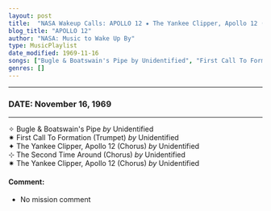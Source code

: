 ```yaml
---
layout: post
title:  "NASA Wakeup Calls: APOLLO 12 ✷ The Yankee Clipper, Apollo 12 (Chorus) by Unidentified ✧ November 16, 1969"
blog_title: "APOLLO 12"
author: "NASA: Music to Wake Up By"
type: MusicPlaylist
date_modified: 1969-11-16
songs: ["Bugle & Boatswain's Pipe by Unidentified", "First Call To Formation (Trumpet) by Unidentified", "The Yankee Clipper, Apollo 12 (Chorus) by Unidentified", "The Second Time Around (Chorus) by Unidentified", "The Yankee Clipper, Apollo 12 (Chorus) by Unidentified"]
genres: []
---
```


----
### DATE: November 16, 1969
----
✧ Bugle & Boatswain's Pipe *by* Unidentified    &nbsp;<br />
✷ First Call To Formation (Trumpet) *by* Unidentified    &nbsp;<br />
✦ The Yankee Clipper, Apollo 12 (Chorus) *by* Unidentified    &nbsp;<br />
⊹ The Second Time Around (Chorus) *by* Unidentified    &nbsp;<br />
✷ The Yankee Clipper, Apollo 12 (Chorus) *by* Unidentified  

#### Comment:
* No mission comment



<br/>
<center>
	<a target="_blank"
	   href="https://twitter.com/intent/tweet?hashtags=Space,NASA,Playlist,NASAWakeupCalls,SpaceProgram&text=🚀 {{ page.author}}, {{ page.title }}. {{ site.url }}{{ page.url }}&via=nasawakeupcalls"><i class="fab fa-twitter" title="Tweet this page" alt="Tweet this page" style="font-size: 1.3em;"></i></a>
	&nbsp; 	<i class="fas fa-user-astronaut" style="font-size: 1.5em;"></i> &nbsp;
    <a id="custom_amazon_link"
       type="amzn" search="#"
       category="popular music">
    <i class="fab fa-amazon" style="font-size: 1.3em;"></i></a>
</center>

<!-- Randomly resolve an individual entry from a song array -->
<script src="/assets/javascript/seedrandom.min.js"></script>
<script>
  var wake_me_up = ["Bugle & Boatswain's Pipe by Unidentified", "First Call To Formation (Trumpet) by Unidentified", "The Yankee Clipper, Apollo 12 (Chorus) by Unidentified", "The Second Time Around (Chorus) by Unidentified", "The Yankee Clipper, Apollo 12 (Chorus) by Unidentified"];
  var prng = new Math.seedrandom();
  function randomSong() {
    song = wake_me_up[Math.floor(Math.random() * wake_me_up.length)];
    var amazon_link = document.getElementById("custom_amazon_link");
    amazon_link.setAttribute("search", song);
  }
  window.onload = randomSong();
</script>
